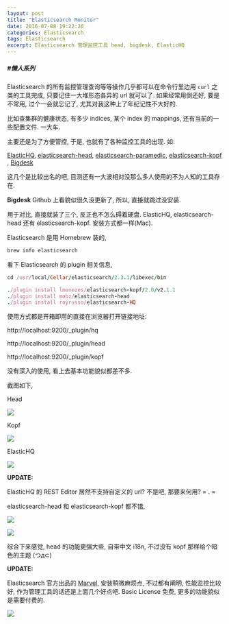 ```yaml
---
layout: post
title: "Elasticsearch Monitor"
date: 2016-07-08 19:22:26
categories: Elasticsearch
tags: Elasticsearch
excerpt: Elasticsearch 管理监控工具 head, bigdesk, ElasticHQ
---
```

<!--more-->


##### #懒人系列
Elasticsearch 的所有监控管理查询等等操作几乎都可以在命令行里边用 `curl` 之类的工具完成, 只要记住一大堆形态各异的 url 就可以了. 如果经常用倒还好, 要是不常用, 过个一会就忘记了, 尤其对我这种上了年纪记性不大好的.

比如查集群的健康状态, 有多少 indices, 某个 index 的 mappings, 还有当前的一些配置文件. 一大车.

主要还是为了方便管控, 于是, 也就有了各种监控工具的出现. 如:

[ElasticHQ](http://www.elastichq.org/), [elasticsearch-head](https://github.com/mobz/elasticsearch-head), [elasticsearch-paramedic](https://github.com/karmi/elasticsearch-paramedic), [elasticsearch-kopf
](https://github.com/lmenezes/elasticsearch-kopf), [Bigdesk](https://github.com/lukas-vlcek/bigdesk)

这几个是比较出名的吧, 目测还有一大波相对没那么多人使用的不为人知的工具存在.

**Bigdesk** Github 上看貌似很久没更新了, 所以, 直接就跳过没安装.

用于对比, 直接就装了三个, 反正也不怎么碍着硬盘. ElasticHQ, elasticsearch-head 还有 elasticsearch-kopf. 安装方式都一样(Mac).

Elasticsearch 是用 Homebrew 装的,

```ruby
brew info elasticsearch
```

看下 Elasticsearch 的 plugin 相关信息,

```ruby
cd /usr/local/Cellar/elasticsearch/2.3.1/libexec/bin

./plugin install lmenezes/elasticsearch-kopf/2.0/v2.1.1
./plugin install mobz/elasticsearch-head
./plugin install royrusso/elasticsearch-HQ
```

使用方式都是开箱即用的直接在浏览器打开链接地址:

http://localhost:9200/_plugin/hq

http://localhost:9200/_plugin/head

http://localhost:9200/_plugin/kopf

没有深入的使用, 看上去基本功能貌似都差不多.

截图如下,

Head

![](http://ww3.sinaimg.cn/large/62fdd4d5jw1f5qa9ty5daj22801e07iu.jpg)


Kopf

![](http://ww4.sinaimg.cn/large/62fdd4d5gw1f5qa79gesbj21kw0zkafl.jpg)


ElasticHQ

![](http://ww4.sinaimg.cn/large/62fdd4d5gw1f5qa788raqj21kw0zktip.jpg)


**UPDATE:**

ElasticHQ 的 REST Editor 居然不支持自定义的 url? 不是吧, 那要来何用? = . =

elasticsearch-head 和 elasticsearch-kopf 都不错,

![](http://ww2.sinaimg.cn/large/62fdd4d5gw1f5qytg18r2j22801e0ap0.jpg)

![](http://ww3.sinaimg.cn/large/62fdd4d5gw1f5qythq0pij22801e04fw.jpg)

综合下来感觉,
head 的功能更强大些, 自带中文 i18n, 不过没有 kopf 那样给个暗色的主题 (つд⊂)

**UPDATE:**

Elasticsearch 官方出品的 [Marvel](https://www.elastic.co/guide/en/marvel/current/installing-marvel.html), 安装稍微麻烦点, 不过都有阐明, 性能监控比较好, 作为管理工具的话还是上面几个好点吧. Basic License 免费, 更多的功能貌似是需要付费的.

![](http://ww3.sinaimg.cn/large/62fdd4d5gw1f8bha83sk9j22801e0ano.jpg)






